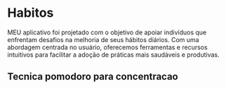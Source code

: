 # Habitos
MEU aplicativo foi projetado com o objetivo de apoiar indivíduos que enfrentam desafios na melhoria de seus hábitos diários. Com uma abordagem centrada no usuário, oferecemos ferramentas e recursos intuitivos para facilitar a adoção de práticas mais saudáveis e produtivas.

## Tecnica pomodoro para concentracao


